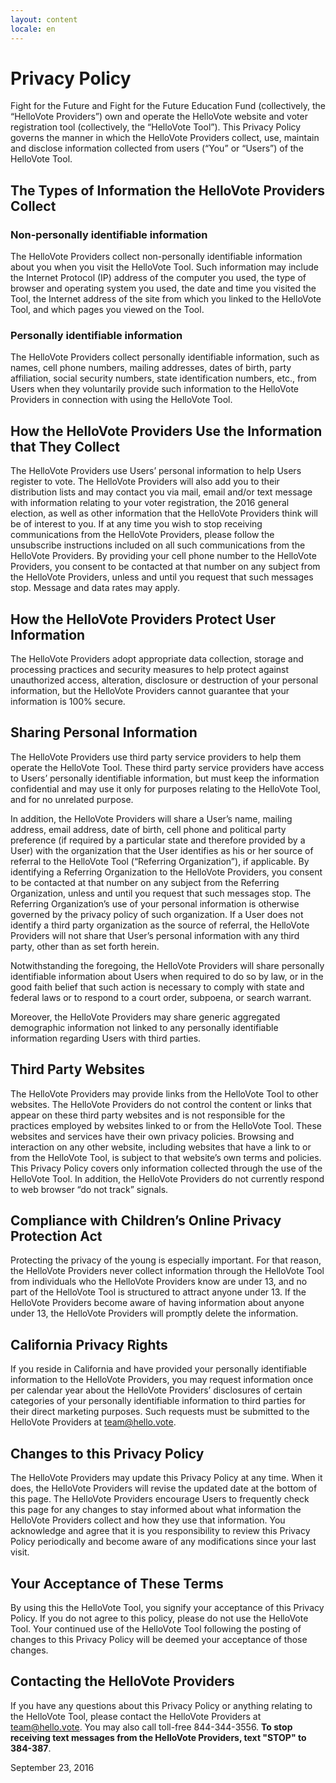 ```yaml
---
layout: content
locale: en
---
```


<div markdown="1" class="legal">

# Privacy Policy
Fight for the Future and Fight for the Future Education Fund (collectively, the “HelloVote Providers”) own and operate the HelloVote website and voter registration tool (collectively, the “HelloVote Tool”). This Privacy Policy governs the manner in which the HelloVote Providers collect, use, maintain and disclose information collected from users (“You” or “Users”) of the HelloVote Tool. 

## The Types of Information the HelloVote Providers Collect

### Non-personally identifiable information
The HelloVote Providers collect non-personally identifiable information about you when you visit the HelloVote Tool. Such information may include the Internet Protocol (IP) address of the computer you used, the type of browser and operating system you used, the date and time you visited the Tool, the Internet address of the site from which you linked to the HelloVote Tool, and which pages you viewed on the Tool.

### Personally identifiable information
The HelloVote Providers collect personally identifiable information, such as names, cell phone numbers, mailing addresses, dates of birth, party affiliation, social security numbers, state identification numbers, etc., from Users when they voluntarily provide such information to the HelloVote Providers in connection with using the HelloVote Tool. 

## How the HelloVote Providers Use the Information that They Collect
The HelloVote Providers use Users’ personal information to help Users register to vote. The HelloVote Providers will also add you to their distribution lists and may contact you via mail, email and/or text message with information relating to your voter registration, the 2016 general election, as well as other information that the HelloVote Providers think will be of interest to you. If at any time you wish to stop receiving communications from the HelloVote Providers, please follow the unsubscribe instructions included on all such communications from the HelloVote Providers. By providing your cell phone number to the HelloVote Providers, you consent to be contacted at that number on any subject from the HelloVote Providers, unless and until you request that such messages stop. Message and data rates may apply.

## How the HelloVote Providers Protect User Information
The HelloVote Providers adopt appropriate data collection, storage and processing practices and security measures to help protect against unauthorized access, alteration, disclosure or destruction of your personal information, but the HelloVote Providers cannot guarantee that your information is 100% secure. 

## Sharing Personal Information
The HelloVote Providers use third party service providers to help them operate the HelloVote Tool. These third party service providers have access to Users’ personally identifiable information, but must keep the information confidential and may use it only for purposes relating to the HelloVote Tool, and for no unrelated purpose. 

In addition, the HelloVote Providers will share a User’s name, mailing address, email address, date of birth, cell phone and political party preference (if required by a particular state and therefore provided by a User) with the organization that the User identifies as his or her source of referral to the HelloVote Tool (“Referring Organization”), if applicable. By identifying a Referring Organization to the HelloVote Providers, you consent to be contacted at that number on any subject from the Referring Organization, unless and until you request that such messages stop. The Referring Organization’s use of your personal information is otherwise governed by the privacy policy of such organization.  If a User does not identify a third party organization as the source of referral, the HelloVote Providers will not share that User’s personal information with any third party, other than as set forth herein.

Notwithstanding the foregoing, the HelloVote Providers will share personally identifiable information about Users when required to do so by law, or in the good faith belief that such action is necessary to comply with state and federal laws or to respond to a court order, subpoena, or search warrant.

Moreover, the HelloVote Providers may share generic aggregated demographic information not linked to any personally identifiable information regarding Users with third parties. 

## Third Party Websites
The HelloVote Providers may provide links from the HelloVote Tool to other websites. The HelloVote Providers do not control the content or links that appear on these third party websites and is not responsible for the practices employed by websites linked to or from the HelloVote Tool. These websites and services have their own privacy policies. Browsing and interaction on any other website, including websites that have a link to or from the HelloVote Tool, is subject to that website’s own terms and policies. This Privacy Policy covers only information collected through the use of the HelloVote Tool. In addition, the HelloVote Providers do not currently respond to web browser “do not track” signals. 

## Compliance with Children’s Online Privacy Protection Act
Protecting the privacy of the young is especially important. For that reason, the HelloVote Providers never collect information through the HelloVote Tool from individuals who the HelloVote Providers know are under 13, and no part of the HelloVote Tool is structured to attract anyone under 13. If the HelloVote Providers become aware of having information about anyone under 13, the HelloVote Providers will promptly delete the information.

## California Privacy Rights
If you reside in California and have provided your personally identifiable information to the HelloVote Providers, you may request information once per calendar year about the HelloVote Providers’ disclosures of certain categories of your personally identifiable information to third parties for their direct marketing purposes. Such requests must be submitted to the HelloVote Providers at <team@hello.vote>.

## Changes to this Privacy Policy
The HelloVote Providers may update this Privacy Policy at any time. When it does, the HelloVote Providers will revise the updated date at the bottom of this page. The HelloVote Providers encourage Users to frequently check this page for any changes to stay informed about what information the HelloVote Providers collect and how they use that information. You acknowledge and agree that it is you responsibility to review this Privacy Policy periodically and become aware of any modifications since your last visit.

## Your Acceptance of These Terms
By using this the HelloVote Tool, you signify your acceptance of this Privacy Policy. If you do not agree to this policy, please do not use the HelloVote Tool. Your continued use of the HelloVote Tool following the posting of changes to this Privacy Policy will be deemed your acceptance of those changes.

## Contacting the HelloVote Providers
If you have any questions about this Privacy Policy or anything relating to the HelloVote Tool, please contact the HelloVote Providers at <team@hello.vote>. You may also call toll-free 844-344-3556. **To stop receiving text messages from the HelloVote Providers, text "STOP" to 384-387**.

September 23, 2016

</div>

